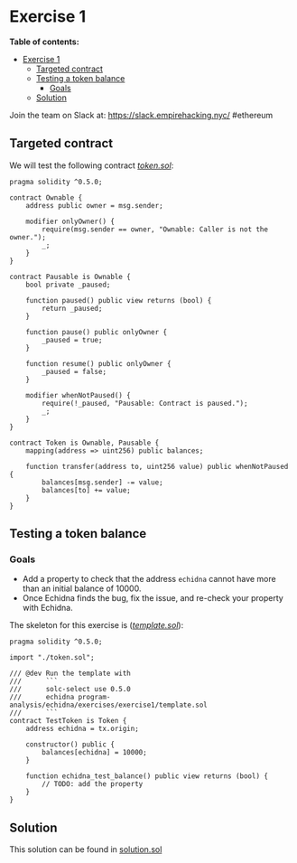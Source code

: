 # Exercise 1

**Table of contents:**

- [Exercise 1](#exercise-1)
  - [Targeted contract](#targeted-contract)
  - [Testing a token balance](#testing-a-token-balance)
    - [Goals](#goals)
  - [Solution](#solution)

Join the team on Slack at: https://slack.empirehacking.nyc/ #ethereum

## Targeted contract

We will test the following contract _[token.sol](https://github.com/crytic/building-secure-contracts/tree/master/program-analysis/echidna/exercises/exercise1/token.sol)_:

```solidity
pragma solidity ^0.5.0;

contract Ownable {
    address public owner = msg.sender;

    modifier onlyOwner() {
        require(msg.sender == owner, "Ownable: Caller is not the owner.");
        _;
    }
}

contract Pausable is Ownable {
    bool private _paused;

    function paused() public view returns (bool) {
        return _paused;
    }

    function pause() public onlyOwner {
        _paused = true;
    }

    function resume() public onlyOwner {
        _paused = false;
    }

    modifier whenNotPaused() {
        require(!_paused, "Pausable: Contract is paused.");
        _;
    }
}

contract Token is Ownable, Pausable {
    mapping(address => uint256) public balances;

    function transfer(address to, uint256 value) public whenNotPaused {
        balances[msg.sender] -= value;
        balances[to] += value;
    }
}
```

## Testing a token balance

### Goals

- Add a property to check that the address `echidna` cannot have more than an initial balance of 10000.
- Once Echidna finds the bug, fix the issue, and re-check your property with Echidna.

The skeleton for this exercise is (_[template.sol](https://github.com/crytic/building-secure-contracts/tree/master/program-analysis/echidna/exercises/exercise1/template.sol)_):

````solidity
pragma solidity ^0.5.0;

import "./token.sol";

/// @dev Run the template with
///      ```
///      solc-select use 0.5.0
///      echidna program-analysis/echidna/exercises/exercise1/template.sol
///      ```
contract TestToken is Token {
    address echidna = tx.origin;

    constructor() public {
        balances[echidna] = 10000;
    }

    function echidna_test_balance() public view returns (bool) {
        // TODO: add the property
    }
}
````

## Solution

This solution can be found in [solution.sol](https://github.com/crytic/building-secure-contracts/tree/master/program-analysis/echidna/exercises/exercise1/solution.sol)
